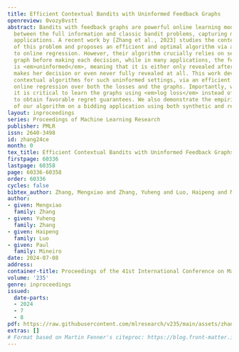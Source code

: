 ```yaml
---
title: Efficient Contextual Bandits with Uninformed Feedback Graphs
openreview: 0vozy8vstt
abstract: Bandits with feedback graphs are powerful online learning models that interpolate
  between the full information and classic bandit problems, capturing many real-life
  applications. A recent work by [Zhang et al., 2023] studies the contextual version
  of this problem and proposes an efficient and optimal algorithm via a reduction
  to online regression. However, their algorithm crucially relies on seeing the feedback
  graph before making each decision, while in many applications, the feedback graph
  is <em>uninformed</em>, meaning that it is either only revealed after the learner
  makes her decision or even never fully revealed at all. This work develops the first
  contextual algorithms for such uninformed settings, via an efficient reduction to
  online regression over both the losses and the graphs. Importantly, we show that
  it is critical to learn the graphs using <em>log loss</em> instead of squared loss
  to obtain favorable regret guarantees. We also demonstrate the empirical effectiveness
  of our algorithm on a bidding application using both synthetic and real-world data.
layout: inproceedings
series: Proceedings of Machine Learning Research
publisher: PMLR
issn: 2640-3498
id: zhang24ce
month: 0
tex_title: Efficient Contextual Bandits with Uninformed Feedback Graphs
firstpage: 60336
lastpage: 60358
page: 60336-60358
order: 60336
cycles: false
bibtex_author: Zhang, Mengxiao and Zhang, Yuheng and Luo, Haipeng and Mineiro, Paul
author:
- given: Mengxiao
  family: Zhang
- given: Yuheng
  family: Zhang
- given: Haipeng
  family: Luo
- given: Paul
  family: Mineiro
date: 2024-07-08
address:
container-title: Proceedings of the 41st International Conference on Machine Learning
volume: '235'
genre: inproceedings
issued:
  date-parts:
  - 2024
  - 7
  - 8
pdf: https://raw.githubusercontent.com/mlresearch/v235/main/assets/zhang24ce/zhang24ce.pdf
extras: []
# Format based on Martin Fenner's citeproc: https://blog.front-matter.io/posts/citeproc-yaml-for-bibliographies/
---
```

